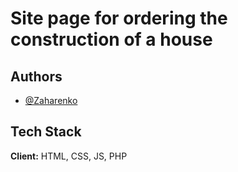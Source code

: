 # Site page for ordering the construction of a house

## Authors

- [@Zaharenko](https://www.github.com/Zaharenko)

## Tech Stack

**Client:** HTML, CSS, JS, PHP
